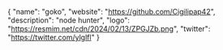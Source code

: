 {
  "name": "goko",
  "website": "https://github.com/Cigilipap42",
  "description": "node hunter",
  "logo": "https://resmim.net/cdn/2024/02/13/ZPGJZb.png",
  "twitter": "https://twitter.com/ylglfl"
}
